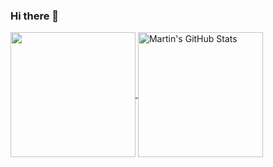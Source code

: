 ### Hi there 👋
<a href="https://github.com/tianpangji/tianpangji">
  <img height="200" align="center" src="https://img-blog.csdnimg.cn/20210407212021672.gif#pic_center" />
</a>
<a href="https://github.com/tianpangji/tianpangji">
  <img height="200" align="center" src="https://github-readme-stats.vercel.app/api?username=tianpangji&show_icons=true&line_height=27&count_private=true&title_color=ffffff&text_color=c9cacc&icon_color=00bdfe&bg_color=1d1f21" alt="Martin's GitHub Stats" />
</a>

<!--
**TianPangJi/tianpangji** is a ✨ _special_ ✨ repository because its `README.md` (this file) appears on your GitHub profile.

Here are some ideas to get you started:

- 🔭 I’m currently working on ...
- 🌱 I’m currently learning ...
- 👯 I’m looking to collaborate on ...
- 🤔 I’m looking for help with ...
- 💬 Ask me about ...
- 📫 How to reach me: ...
- 😄 Pronouns: ...
- ⚡ Fun fact: ...
-->
